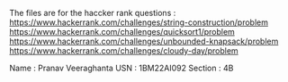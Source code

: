The files are for the haccker rank questions :
https://www.hackerrank.com/challenges/string-construction/problem
https://www.hackerrank.com/challenges/quicksort1/problem
https://www.hackerrank.com/challenges/unbounded-knapsack/problem
https://www.hackerrank.com/challenges/cloudy-day/problem

Name : Pranav Veeraghanta
USN : 1BM22AI092
Section : 4B
